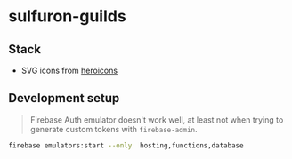 # sulfuron-guilds

## Stack

- SVG icons from [heroicons](https://heroicons.com/)

## Development setup

> Firebase Auth emulator doesn't work well,  at least not when trying to generate custom tokens with `firebase-admin`. 

```bash
firebase emulators:start --only  hosting,functions,database
```